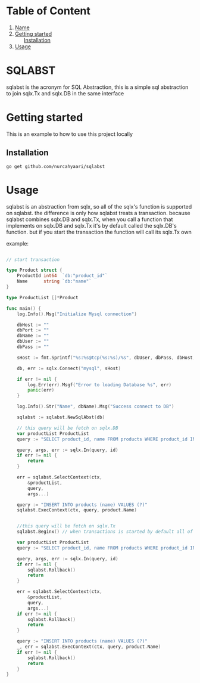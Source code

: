 # Table of Content
<ol>
    <li>
        <a href="">Name</a>
    </li>
    <li>
        <a href="">Getting started</a>
        <ul>
            <a href="">Installation</a>
        </ul>
    </li>
    <li>
        <a href="">Usage</a>
    </li>
</ol>

# SQLABST
sqlabst is the acronym for SQL Abstraction, this is a simple sql abstraction to join sqlx.Tx and sqlx.DB in the same interface


# Getting started
This is an example to how to use this project locally

## Installation
    go get github.com/nurcahyaari/sqlabst

# Usage

sqlabst is an abstraction from sqlx, so all of the sqlx's function is supported on sqlabst. the difference is only how sqlabst treats a transaction. because sqlabst combines sqlx.DB and sqlx.Tx, when you call a function that implements on sqlx.DB and sqlx.Tx it's by default called the sqlx.DB's function. but if you start the transaction the function will call its sqlx.Tx own

example:
```go

// start transaction

type Product struct {
	ProductId int64  `db:"product_id"`
	Name      string `db:"name"`
}

type ProductList []*Product

func main() {
    log.Info().Msg("Initialize Mysql connection")

	dbHost := ""
	dbPort := ""
	dbName := ""
	dbUser := ""
	dbPass := ""

	sHost := fmt.Sprintf("%s:%s@tcp(%s:%s)/%s", dbUser, dbPass, dbHost, dbPort, dbName)

	db, err := sqlx.Connect("mysql", sHost)

	if err != nil {
		log.Err(err).Msgf("Error to loading Database %s", err)
		panic(err)
	}

	log.Info().Str("Name", dbName).Msg("Success connect to DB")

    sqlabst := sqlabst.NewSqlAbst(db)

    // this query will be fetch on sqlx.DB
    var productList ProductList
	query := "SELECT product_id, name FROM products WHERE product_id IN (?)"

	query, args, err := sqlx.In(query, id)
	if err != nil {
		return
	}

	err = sqlabst.SelectContext(ctx,
		&productList,
		query,
		args...)

    query := "INSERT INTO products (name) VALUES (?)"
	sqlabst.ExecContext(ctx, query, product.Name)


    //this query will be fetch on sqlx.Tx
    sqlabst.Beginx() // when transactions is started by default all of the functions that implement from sqlx.DB and sqlx.Tx will call the sqlx.Tx

    var productList ProductList
	query := "SELECT product_id, name FROM products WHERE product_id IN (?)"

	query, args, err := sqlx.In(query, id)
	if err != nil {
        sqlabst.Rollback()
		return
	}

	err = sqlabst.SelectContext(ctx,
		&productList,
		query,
		args...)
    if err != nil {
        sqlabst.Rollback()
		return
	}

    query := "INSERT INTO products (name) VALUES (?)"
	_, err = sqlabst.ExecContext(ctx, query, product.Name)
    if err != nil {
        sqlabst.Rollback()
        return
	}
}


```
